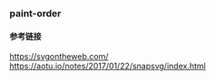 ### paint-order


#### 参考链接
https://svgontheweb.com/
https://aotu.io/notes/2017/01/22/snapsvg/index.html